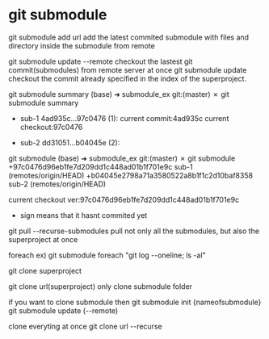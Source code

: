 # git submodule


git submodule add url
    add the latest commited submodule with files and directory inside the submodule from remote


git submodule update --remote
    checkout the lastest git commit(submodules) from remote server at once
git submodule update 
    checkout the commit already specified in the index of the superproject. 




git submodule summary
(base) ➜  submodule_ex git:(master) ✗ git submodule summary
* sub-1 4ad935c...97c0476 (1):
current commit:4ad935c
current checkout:97c0476

* sub-2 dd31051...b04045e (2):




git submodule
(base) ➜  submodule_ex git:(master) ✗ git submodule        
+97c0476d96eb1fe7d209dd1c448ad01b1f701e9c sub-1 (remotes/origin/HEAD)
+b04045e2798a71a3580522a8b1f1c2d10baf8358 sub-2 (remotes/origin/HEAD)

current checkout ver:97c0476d96eb1fe7d209dd1c448ad01b1f701e9c
+ sign means that it hasnt commited yet




git pull --recurse-submodules
    pull not only all the submodules, but also the superproject at once




foreach ex)
git submodule foreach "git log --oneline; ls -al"






git clone superproject

git clone url(superproject)
    only clone submodule folder

if you want to clone submodule then
git submodule init {nameofsubmodule}
git submodule update (--remote)



clone everyting at once
git clone url --recurse



